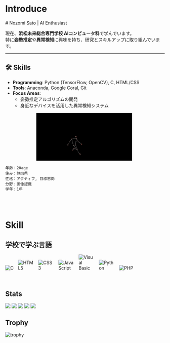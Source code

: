 <h1>Introduce</h1>
# Nozomi Sato | AI Enthusiast

 
現在、**浜松未来総合専門学校 AIコンピュータ科**で学んでいます。  
特に**姿勢推定**や**異常検知**に興味を持ち、研究とスキルアップに取り組んでいます。

---

## 🛠 Skills
- **Programming**: Python (TensorFlow, OpenCV), C, HTML/CSS  
- **Tools**: Anaconda, Google Coral, Git  
- **Focus Areas**:  
  - 姿勢推定アルゴリズムの開発  
  - 身近なデバイスを活用した異常検知システム


<!-- 画像を横並びにし、余白を加える -->
<div style="display: flex; justify-content: space-around;">
    <img src="soccer.sukeruton.gif" alt="Soccer Skeleton" style="max-width: 60%; height: auto; margin-right: 5px;">

</div>





  






```bash
年齢：20age
住み：静岡県
性格：アクティブ, 目標志向
分野：画像認識
学年：1年
```


<br>




<br>
<h1>Skill</h1>
<h2>学校で学ぶ言語</h2>
<p align="left">
  <img src="https://simpleskill.icons.workers.dev/svg?i=c" alt="C" style="max-width:50px;height:auto;margin-right:10px;">
  <img src="https://simpleskill.icons.workers.dev/svg?i=html5" alt="HTML5" style="max-width:50px;height:auto;margin-right:10px;">
  <img src="https://simpleskill.icons.workers.dev/svg?i=css3" alt="CSS3" style="max-width:50px;height:auto;margin-right:10px;">
  <img src="https://simpleskill.icons.workers.dev/svg?i=javascript" alt="JavaScript" style="max-width:50px;height:auto;margin-right:10px;">
  <img src="https://simpleskill.icons.workers.dev/svg?i=visualbasic" alt="Visual Basic" style="max-width:50px;height:auto;margin-right:10px;">
  <img src="https://simpleskill.icons.workers.dev/svg?i=python" alt="Python" style="max-width:50px;height:auto;margin-right:10px;">
  <img src="https://simpleskill.icons.workers.dev/svg?i=php" alt="PHP" style="max-width:50px;height:auto;">
</p>
<br>



## Stats
![](http://github-profile-summary-cards.vercel.app/api/cards/profile-details?username=noz-matic0&theme=gruvbox)
![](http://github-profile-summary-cards.vercel.app/api/cards/repos-per-language?username=noz-matic0&theme=gruvbox)
![](http://github-profile-summary-cards.vercel.app/api/cards/most-commit-language?username=noz-matic0&theme=gruvbox)
![](http://github-profile-summary-cards.vercel.app/api/cards/stats?username=noz-matic0&theme=gruvbox)
![](http://github-profile-summary-cards.vercel.app/api/cards/productive-time?username=noz-matic0&theme=gruvbox&utcOffset=9)

## Trophy
![trophy](https://github-profile-trophy.vercel.app/?username=noz-matic0&theme=gruvbox)
